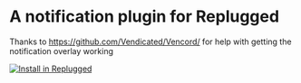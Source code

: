 # A notification plugin for Replugged

Thanks to https://github.com/Vendicated/Vencord/ for help with getting the notification overlay
working

[![Install in Replugged](https://img.shields.io/badge/-Install%20in%20Replugged-blue?style=for-the-badge&logo=none)](https://replugged.dev/install?identifier=dapal-003/Notify-me&source=github)
